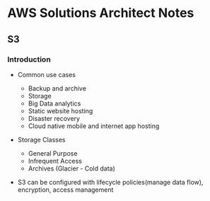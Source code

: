 # AWS Solutions Architect Notes

## S3

### Introduction

- Common use cases
  - Backup and archive
  - Storage
  - Big Data analytics
  - Static website hosting
  - Disaster recovery
  - Cloud native mobile and internet app hosting

- Storage Classes
  - General Purpose
  - Infrequent Access
  - Archives (Glacier - Cold data)

- S3 can be configured with lifecycle policies(manage data flow), encryption, access management
